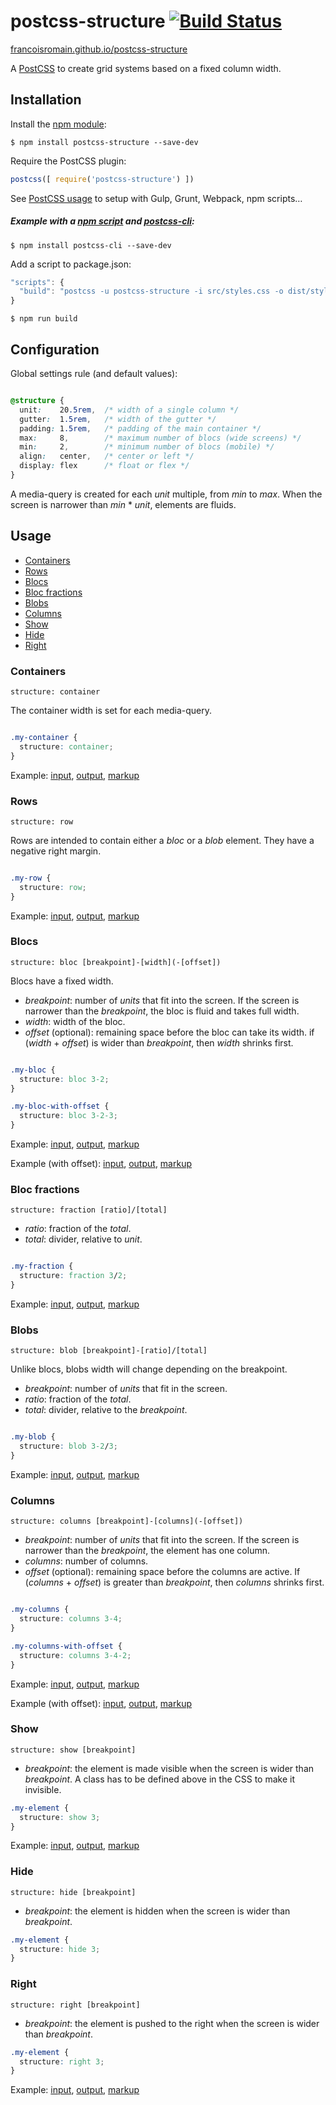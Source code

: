 # postcss-structure [![Build Status][ci-img]][ci]

[francoisromain.github.io/postcss-structure](http://francoisromain.github.io/postcss-structure)

A [PostCSS] to create grid systems based on a fixed column width.

[PostCSS]: https://github.com/postcss/postcss
[ci-img]:  https://travis-ci.org/francoisromain/postcss-structure.svg
[ci]:      https://travis-ci.org/francoisromain/postcss-structure



## Installation

Install the [npm module](https://www.npmjs.com/package/postcss-structure):

    $ npm install postcss-structure --save-dev

Require the PostCSS plugin:

``` js
postcss([ require('postcss-structure') ])
```

See [PostCSS usage](https://github.com/postcss/postcss#usage) to setup with Gulp, Grunt, Webpack, npm scripts… 

##### Example with a [npm script](https://docs.npmjs.com/misc/scripts) and [postcss-cli](https://www.npmjs.com/package/postcss-cli):

    $ npm install postcss-cli --save-dev

Add a script to package.json:

``` js
"scripts": {
  "build": "postcss -u postcss-structure -i src/styles.css -o dist/styles.css"
}
```

    $ npm run build

## Configuration

Global settings rule (and default values):

``` css

@structure {
  unit:    20.5rem,  /* width of a single column */
  gutter:  1.5rem,   /* width of the gutter */
  padding: 1.5rem,   /* padding of the main container */
  max:     8,        /* maximum number of blocs (wide screens) */
  min:     2,        /* minimum number of blocs (mobile) */
  align:   center,   /* center or left */ 
  display: flex      /* float or flex */  
}
```

A media-query is created for each _unit_ multiple, from _min_ to _max_. When the screen is narrower than _min_ * _unit_, elements are fluids. 

## Usage

- [Containers](#containers)
- [Rows](#rows)
- [Blocs](#blocs)
- [Bloc fractions](#bloc-fractions)
- [Blobs](#blobs)
- [Columns](#columns)
- [Show](#show)
- [Hide](#hide)
- [Right](#right)

### Containers

`structure: container`

The container width is set for each media-query.

``` css

.my-container {
  structure: container;
}

```

Example: [input](https://github.com/francoisromain/postcss-structure/blob/gh-pages/test/src/01.css), [output](https://github.com/francoisromain/postcss-structure/blob/gh-pages/test/dist/01.css), [markup](https://github.com/francoisromain/postcss-structure/blob/gh-pages/test/01.html)

### Rows

`structure: row`

Rows are intended to contain either a _bloc_ or a _blob_ element. They have a negative right margin.

``` css

.my-row {
  structure: row;
}

```

Example: [input](https://github.com/francoisromain/postcss-structure/blob/gh-pages/test/src/02.css), [output](https://github.com/francoisromain/postcss-structure/blob/gh-pages/test/dist/02.css), [markup](https://github.com/francoisromain/postcss-structure/blob/gh-pages/test/02.html)

### Blocs

`structure: bloc [breakpoint]-[width](-[offset])`

Blocs have a fixed width.

- _breakpoint_: number of _units_ that fit into the screen. If the screen is narrower than the _breakpoint_, the bloc is fluid and takes full width.
- _width_: width of the bloc.
- _offset_ (optional): remaining space before the bloc can take its width. if (_width_ + _offset_) is wider than _breakpoint_, then _width_ shrinks first.

``` css

.my-bloc {
  structure: bloc 3-2;
}

.my-bloc-with-offset {
  structure: bloc 3-2-3;
}

```

Example: [input](https://github.com/francoisromain/postcss-structure/blob/gh-pages/test/src/03.css), [output](https://github.com/francoisromain/postcss-structure/blob/gh-pages/test/dist/03.css), [markup](https://github.com/francoisromain/postcss-structure/blob/gh-pages/test/03.html)

Example (with offset): [input](https://github.com/francoisromain/postcss-structure/blob/gh-pages/test/src/04.css), [output](https://github.com/francoisromain/postcss-structure/blob/gh-pages/test/dist/04.css), [markup](https://github.com/francoisromain/postcss-structure/blob/gh-pages/test/04.html)

### Bloc fractions

`structure: fraction [ratio]/[total]`

- _ratio_: fraction of the _total_.
- _total_: divider, relative to _unit_.

``` css

.my-fraction {
  structure: fraction 3/2;
}

```

Example: [input](https://github.com/francoisromain/postcss-structure/blob/gh-pages/test/src/05.css), [output](https://github.com/francoisromain/postcss-structure/blob/gh-pages/test/dist/05.css), [markup](https://github.com/francoisromain/postcss-structure/blob/gh-pages/test/05.html)

### Blobs

`structure: blob [breakpoint]-[ratio]/[total]`

Unlike blocs, blobs width will change depending on the breakpoint.

- _breakpoint_: number of _units_ that fit in the screen.
- _ratio_: fraction of the _total_.
- _total_: divider, relative to the _breakpoint_.

``` css

.my-blob {
  structure: blob 3-2/3;
}

```

Example: [input](https://github.com/francoisromain/postcss-structure/blob/gh-pages/test/src/06.css), [output](https://github.com/francoisromain/postcss-structure/blob/gh-pages/test/dist/06.css), [markup](https://github.com/francoisromain/postcss-structure/blob/gh-pages/test/06.html)

### Columns

`structure: columns [breakpoint]-[columns](-[offset])`

- _breakpoint_:  number of _units_ that fit into the screen. If the screen is narrower than the _breakpoint_, the element has one column.
- _columns_: number of columns.
- _offset_ (optional): remaining space before the columns are active. If (_columns_ + _offset_) is greater than _breakpoint_, then _columns_ shrinks first.

``` css

.my-columns {
  structure: columns 3-4;
}

.my-columns-with-offset {
  structure: columns 3-4-2;
}

```

Example: [input](https://github.com/francoisromain/postcss-structure/blob/gh-pages/test/src/07.css), [output](https://github.com/francoisromain/postcss-structure/blob/gh-pages/test/dist/07.css), [markup](https://github.com/francoisromain/postcss-structure/blob/gh-pages/test/07.html)

Example (with offset): [input](https://github.com/francoisromain/postcss-structure/blob/gh-pages/test/src/08.css), [output](https://github.com/francoisromain/postcss-structure/blob/gh-pages/test/dist/08.css), [markup](https://github.com/francoisromain/postcss-structure/blob/gh-pages/test/08.html)

### Show

`structure: show [breakpoint]`

- _breakpoint_: the element is made visible when the screen is wider than _breakpoint_. A class has to be defined above in the CSS to make it invisible. 

``` css
.my-element {
  structure: show 3;
}
```

Example: [input](https://github.com/francoisromain/postcss-structure/blob/gh-pages/test/src/09.css), [output](https://github.com/francoisromain/postcss-structure/blob/gh-pages/test/dist/09.css), [markup](https://github.com/francoisromain/postcss-structure/blob/gh-pages/test/09.html)

### Hide

`structure: hide [breakpoint]`

- _breakpoint_: the element is hidden when the screen is wider than _breakpoint_. 

``` css
.my-element {
  structure: hide 3;
}
```

### Right

`structure: right [breakpoint]`

- _breakpoint_: the element is pushed to the right when the screen is wider than _breakpoint_.

``` css
.my-element {
  structure: right 3;
}
```

Example: [input](https://github.com/francoisromain/postcss-structure/blob/gh-pages/test/src/10.css), [output](https://github.com/francoisromain/postcss-structure/blob/gh-pages/test/dist/10.css), [markup](https://github.com/francoisromain/postcss-structure/blob/gh-pages/test/10.html)
